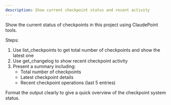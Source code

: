 ```yaml
---
description: Show current checkpoint status and recent activity
---
```


Show the current status of checkpoints in this project using ClaudePoint tools.

Steps:
1. Use list_checkpoints to get total number of checkpoints and show the latest one
2. Use get_changelog to show recent checkpoint activity
3. Present a summary including:
   - Total number of checkpoints
   - Latest checkpoint details
   - Recent checkpoint operations (last 5 entries)
   
Format the output clearly to give a quick overview of the checkpoint system status.
